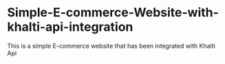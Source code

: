 # Simple-E-commerce-Website-with-khalti-api-integration
This is a simple E-commerce website that has been integrated with Khalti Api

